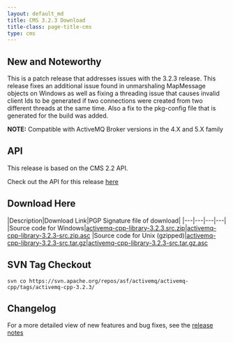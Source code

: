 ```yaml
---
layout: default_md
title: CMS 3.2.3 Download
title-class: page-title-cms
type: cms
---
```


New and Noteworthy
------------------

This is a patch release that addresses issues with the 3.2.3 release. This release fixes an additional issue found in unmarshaling MapMessage objects on Windows as well as fixing a threading issue that causes invalid client Ids to be generated if two connections were created from two different threads at the same time. Also a fix to the pkg-config file that is generated for the build was added.

**NOTE:** Compatible with ActiveMQ Broker versions in the 4.X and 5.X family

API
---

This release is based on the CMS 2.2 API.

Check out the API for this release [here](../api_docs/activemqcpp-3.0)

Download Here
-------------

|Description|Download Link|PGP Signature file of download|
|---|---|---|---|
|Source code for Windows|[activemq-cpp-library-3.2.3.src.zip](http://archive.apache.org/dist/activemq/activemq-cpp/source/activemq-cpp-library-3.2.3-src.zip)|[activemq-cpp-library-3.2.3-src.zip.asc](http://archive.apache.org/dist/activemq/activemq-cpp/source/activemq-cpp-library-3.2.3-src.zip.asc)
|Source code for Unix (gzipped)|[activemq-cpp-library-3.2.3-src.tar.gz](http://archive.apache.org/dist/activemq/activemq-cpp/source/activemq-cpp-library-3.2.3-src.tar.gz)|[activemq-cpp-library-3.2.3-src.tar.gz.asc](http://archive.apache.org/dist/activemq/activemq-cpp/source/activemq-cpp-library-3.2.3-src.tar.gz.asc)

SVN Tag Checkout
----------------
```
svn co https://svn.apache.org/repos/asf/activemq/activemq-cpp/tags/activemq-cpp-3.2.3/
```

Changelog
---------

For a more detailed view of new features and bug fixes, see the [release notes](https://issues.apache.org/jira/secure/ReleaseNote.jspa?projectId=12311207&version=12315666)

